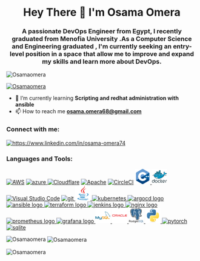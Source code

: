 <h1 align="center">Hey There 👋 I'm Osama Omera</h1>
<h3 align="center">A passionate DevOps Engineer from Egypt, I recently graduated from Menofia University .As a Computer Science and Engineering graduated , I'm currently seeking an entry-level position in a space that allow me to improve and expand my skills and learn more about DevOps.</h3>

<p align="left"> <img src="https://komarev.com/ghpvc/?username=Osamaomera&label=Profile%20views&color=0e75b6&style=flat" alt="Osamaomera" /> </p>

<p align="left"> <a href="https://github.com/ryo-ma/github-profile-trophy"><img src="https://github-profile-trophy.vercel.app/?username=Osamaomera" alt="Osamaomera" /></a> </p>

- 🌱 I’m currently learning **Scripting and redhat administration with ansible**
- 📫 How to reach me **osama.omera68@gmail.com**

<h3 align="left">Connect with me:</h3>
<p align="left">
<a href="https://linkedin.com/in/osama-omera74" target="blank"><img align="center" src="https://raw.githubusercontent.com/rahuldkjain/github-profile-readme-generator/master/src/images/icons/Social/linked-in-alt.svg" alt="https://www.linkedin.com/in/osama-omera74" height="30" width="40" /></a>
</p>

<h3 align="left">Languages and Tools:</h3> <a href="https://aws.amazon.com/" title="AWS"><img src="https://github.com/get-icon/geticon/raw/master/icons/aws.svg" alt="AWS" width="40" height="40"></a> <a href="https://azure.microsoft.com/en-in/" target="_blank" rel="noreferrer"> <img src="https://www.vectorlogo.zone/logos/microsoft_azure/microsoft_azure-icon.svg" alt="azure" width="40" height="40"/> </a> <a href="https://www.cloudflare.com/" title="Cloudflare"><img src="https://github.com/get-icon/geticon/raw/master/icons/cloudflare.svg" alt="Cloudflare" width="40" height="40"></a> <a href="https://www.apache.org/" title="Apache"><img src="https://github.com/get-icon/geticon/raw/master/icons/apache.svg" alt="Apache" width="40" height="40"></a> <a href="https://circleci.com/" title="CircleCI"><img src="https://github.com/get-icon/geticon/raw/master/icons/circleci.svg" alt="CircleCI" width="40" height="40"></a> <a href="https://www.w3schools.com/cpp/" target="_blank" rel="noreferrer"> <img src="https://raw.githubusercontent.com/devicons/devicon/master/icons/cplusplus/cplusplus-original.svg" alt="cplusplus" width="40" height="40"/> </a> <a href="https://www.docker.com/" target="_blank" rel="noreferrer"> <img src="https://raw.githubusercontent.com/devicons/devicon/master/icons/docker/docker-original-wordmark.svg" alt="docker" width="40" height="40"/> </a> <a href="https://code.visualstudio.com/" title="Visual Studio Code"><img src="https://github.com/get-icon/geticon/raw/master/icons/visual-studio-code.svg" alt="Visual Studio Code" width="40" height="40"></a> <a href="https://git-scm.com/" target="_blank" rel="noreferrer"> <img src="https://www.vectorlogo.zone/logos/git-scm/git-scm-icon.svg" alt="git" width="40" height="40"/> </a> <a href="https://www.java.com" target="_blank" rel="noreferrer"> <img src="https://raw.githubusercontent.com/devicons/devicon/master/icons/java/java-original.svg" alt="java" width="40" height="40"/> </a> <a href="https://kubernetes.io" target="_blank" rel="noreferrer"> <img src="https://www.vectorlogo.zone/logos/kubernetes/kubernetes-icon.svg" alt="kubernetes" width="40" height="40"/> </a>  <a href="https://argocd.io" target="_blank" rel="noreferrer"><img src="https://cdn.jsdelivr.net/gh/devicons/devicon/icons/argocd/argocd-original.svg" width="40" height="40" alt="argocd logo" /> </a> <a href="https://ansible.io" target="_blank" rel="noreferrer"> <img src="https://cdn.jsdelivr.net/gh/devicons/devicon/icons/ansible/ansible-original.svg" weight="40" height="40" alt="ansible logo" /> </a> <a href="https://terraform.io" target="_blank" rel="noreferrer"> <img src="https://cdn.jsdelivr.net/gh/devicons/devicon/icons/terraform/terraform-original.svg" weight="40" height="40" alt="terraform logo" /> </a> <a href="https://jenkins.io" target="_blank" rel="noreferrer"> <img src="https://cdn.jsdelivr.net/gh/devicons/devicon/icons/jenkins/jenkins-line.svg" weight="40" height="40" alt="jenkins logo" /> </a> <a href="https://nginx.io" target="_blank" rel="noreferrer"><img src="https://cdn.jsdelivr.net/gh/devicons/devicon/icons/nginx/nginx-original.svg" weight="40" height="40" alt="nginx logo" /> 
<a href="https://prometheus.io" target="_blank" rel="noreferrer"> <img src="https://cdn.jsdelivr.net/gh/devicons/devicon/icons/prometheus/prometheus-original.svg" weight="40" height="40" alt="prometheus logo"/> <a href="https://grafana.io" target="_blank" rel="noreferrer"> <img src="https://cdn.jsdelivr.net/gh/devicons/devicon/icons/grafana/grafana-original.svg" weight="40" height="40" alt="grafana logo" /> <a href="https://www.mysql.com/" target="_blank" rel="noreferrer"> <img src="https://raw.githubusercontent.com/devicons/devicon/master/icons/mysql/mysql-original-wordmark.svg" alt="mysql" width="40" height="40"/> </a> <a href="https://www.oracle.com/" target="_blank" rel="noreferrer"> <img src="https://raw.githubusercontent.com/devicons/devicon/master/icons/oracle/oracle-original.svg" alt="oracle" width="40" height="40"/> </a> <a href="https://www.postgresql.org" target="_blank" rel="noreferrer"> <img src="https://raw.githubusercontent.com/devicons/devicon/master/icons/postgresql/postgresql-original-wordmark.svg" alt="postgresql" width="40" height="40"/> </a> <a href="https://www.python.org" target="_blank" rel="noreferrer"> <img src="https://raw.githubusercontent.com/devicons/devicon/master/icons/python/python-original.svg" alt="python" width="40" height="40"/> </a> <a href="https://pytorch.org/" target="_blank" rel="noreferrer"> <img src="https://www.vectorlogo.zone/logos/pytorch/pytorch-icon.svg" alt="pytorch" width="40" height="40"/> </a> <a href="https://www.sqlite.org/" target="_blank" rel="noreferrer"> <img src="https://www.vectorlogo.zone/logos/sqlite/sqlite-icon.svg" alt="sqlite" width="40" height="40"/> </a> </p>

<p><img align="left" src="https://github-readme-stats.vercel.app/api/top-langs?username=Osamaomera&show_icons=true&locale=en&layout=compact" alt="Osamaomera" /></p>

<p>&nbsp;<img align="center" src="https://github-readme-stats.vercel.app/api?username=Osamaomera&show_icons=true&locale=en" alt="Osamaomera" /></p>

<p><img align="center" src="https://github-readme-streak-stats.herokuapp.com/?user=Osamaomera&" alt="Osamaomera" /></p>

<!--
**Osamaomera/Osamaomera** is a ✨ _special_ ✨ repository because its `README.md` (this file) appears on your GitHub profile.

Here are some ideas to get you started:

- 🔭 I’m currently working on ...
- 🌱 I’m currently learning ...
- 👯 I’m looking to collaborate on ...
- 🤔 I’m looking for help with ...
- 💬 Ask me about ...
- 📫 How to reach me: ...
- 😄 Pronouns: ...
- ⚡ Fun fact: ...
-->
